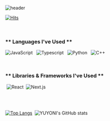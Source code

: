 ![header](https://capsule-render.vercel.app/api?type=waving&color=0:57A890,90:A1D9AA&height=200&&section=footer&text=Step%20into%20my%20coding%20space!&fontSize=55&fontColor=FFFFFF&borderRadius=30&animation=twinkling&fontAlignY=65)

[![Hits](https://hits.seeyoufarm.com/api/count/incr/badge.svg?url=https%3A%2F%2Fgithub.com%2Fyuyoni%2Fhit-counter&count_bg=%23285174&title_bg=%23304060&icon=github.svg&icon_color=%23D7D7D7&title=hits&edge_flat=false)](https://hits.seeyoufarm.com)
<br/><br/><br/>

### ** Languages I've Used ** 
![JavaScript](https://img.shields.io/badge/JavaScript-F7DF1E?style=for-the-badge&logo=javascript&logoColor=black) &nbsp; ![Typescript](https://img.shields.io/badge/Typescript-3178C6?style=for-the-badge&logo=typescript&logoColor=white) &nbsp; ![Python](https://img.shields.io/badge/Python-3776AB?style=for-the-badge&logo=python&logoColor=yellow) &nbsp; ![C++](https://img.shields.io/badge/C++-00599C?style=for-the-badge&logo=cplusplus&logoColor=white) &nbsp;

<br/>

### ** Libraries & Frameworks I've Used **
&nbsp;![React](https://img.shields.io/badge/React-61DAFB?style=for-the-badge&logo=react&logoColor=white) &nbsp;![Next.js](https://img.shields.io/badge/next.js-000000?style=for-the-badge&logo=nextdotjs&logoColor=white) &nbsp;
<br/><br/>
<br/><br/>

[![Top Langs](https://github-readme-stats.vercel.app/api/top-langs/?username=yuyoni&layout=donut&hide=CMake,Jupyter%20Notebook,Dart,Ruby,C&langs_count=5&theme=vue-dark&bg_color=FFFFFF&title_color=445878&text_color=000000)](https://github.com/anuraghazra/github-readme-stats) &nbsp;![YUYONI's GitHub stats](https://github-readme-stats.vercel.app/api?username=yuyoni&show_icons=true&theme=vue&rank_icon=default&icon_color=445878&bg_color=FFFFFF&title_color=445878&text_color=000000)
